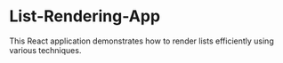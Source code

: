 # List-Rendering-App

This React application demonstrates how to render lists efficiently using various techniques.

